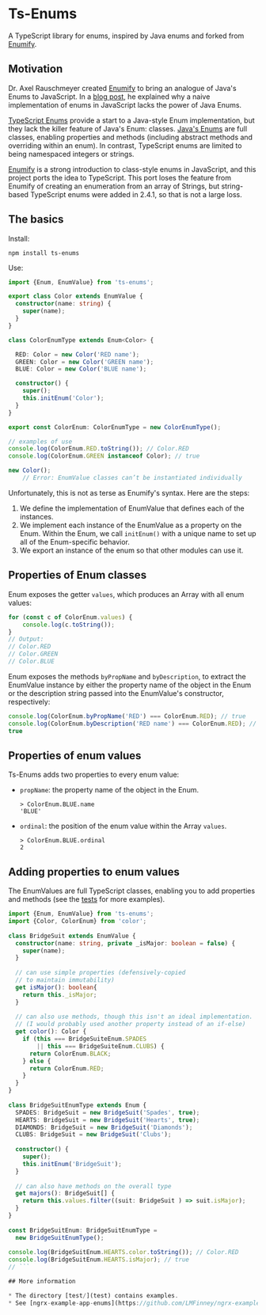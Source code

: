 # Ts-Enums

A TypeScript library for enums, inspired by Java enums and forked from [Enumify](https://github.com/rauschma/enumify).

## Motivation

Dr. Axel Rauschmeyer created [Enumify](https://github.com/rauschma/enumify) to bring an analogue of Java's Enums to JavaScript. In a [blog post](http://2ality.com/2016/01/enumify.html), he explained why a naive implementation of enums in JavaScript lacks the power of Java Enums.

[TypeScript Enums](https://www.typescriptlang.org/docs/handbook/enums.html) provide a start to a Java-style Enum implementation, but they lack the killer feature of Java's Enum: classes. [Java's Enums](https://docs.oracle.com/javase/tutorial/java/javaOO/enum.html) are full classes, enabling properties and methods (including abstract methods and overriding within an enum). In contrast, TypeScript enums are limited to being namespaced integers or strings.

[Enumify](https://github.com/rauschma/enumify) is a strong introduction to class-style enums in JavaScript, and this project ports the idea to TypeScript. This port loses the feature from Enumify of creating an enumeration from an array of Strings, but string-based TypeScript enums were added in 2.4.1, so that is not a large loss.


## The basics

Install:

```text
npm install ts-enums
```

Use:

```typescript
import {Enum, EnumValue} from 'ts-enums';

export class Color extends EnumValue {
  constructor(name: string) {
    super(name);
  }
}

class ColorEnumType extends Enum<Color> {

  RED: Color = new Color('RED name');
  GREEN: Color = new Color('GREEN name');
  BLUE: Color = new Color('BLUE name');

  constructor() {
    super();
    this.initEnum('Color');
  }
}

export const ColorEnum: ColorEnumType = new ColorEnumType();

// examples of use
console.log(ColorEnum.RED.toString()); // Color.RED
console.log(ColorEnum.GREEN instanceof Color); // true

new Color();
    // Error: EnumValue classes can’t be instantiated individually
```

Unfortunately, this is not as terse as Enumify's syntax. Here are the steps: 
1. We define the implementation of EnumValue that defines each of the instances.
2. We implement each instance of the EnumValue as a property on the Enum. Within the Enum, we call `initEnum()` with a unique name to set up all of the Enum-specific behavior.
3. We export an instance of the enum so that other modules can use it.

## Properties of Enum classes

Enum exposes the getter `values`, which produces an Array with all enum values:

```typescript
for (const c of ColorEnum.values) {
    console.log(c.toString());
}
// Output:
// Color.RED
// Color.GREEN
// Color.BLUE
```

Enum exposes the methods `byPropName` and `byDescription`, to extract the EnumValue instance by either the property name of the object in the Enum or the description string passed into the EnumValue's constructor, respectively:

```typescript
console.log(ColorEnum.byPropName('RED') === ColorEnum.RED); // true
console.log(ColorEnum.byDescription('RED name') === ColorEnum.RED); // true
true
```

## Properties of enum values

Ts-Enums adds two properties to every enum value:

* `propName`: the property name of the object in the Enum.

    ```repl
    > ColorEnum.BLUE.name
    'BLUE'
    ```

* `ordinal`: the position of the enum value within the Array `values`.

    ```repl
    > ColorEnum.BLUE.ordinal
    2
    ```

## Adding properties to enum values

The EnumValues are full TypeScript classes, enabling you to add properties and methods (see the [tests](test) for more examples).

```typescript
import {Enum, EnumValue} from 'ts-enums';
import {Color, ColorEnum} from 'color';
 
class BridgeSuit extends EnumValue {
  constructor(name: string, private _isMajor: boolean = false) {
    super(name);
  }
 
  // can use simple properties (defensively-copied 
  // to maintain immutability)
  get isMajor(): boolean{
    return this._isMajor;
  }
 
  // can also use methods, though this isn't an ideal implementation. 
  // (I would probably used another property instead of an if-else)
  get color(): Color {
    if (this === BridgeSuiteEnum.SPADES 
        || this === BridgeSuiteEnum.CLUBS) {
      return ColorEnum.BLACK;
    } else {
      return ColorEnum.RED;
    }
  }
}
 
class BridgeSuitEnumType extends Enum {
  SPADES: BridgeSuit = new BridgeSuit('Spades', true);
  HEARTS: BridgeSuit = new BridgeSuit('Hearts', true);
  DIAMONDS: BridgeSuit = new BridgeSuit('Diamonds');
  CLUBS: BridgeSuit = new BridgeSuit('Clubs');
 
  constructor() {
    super();
    this.initEnum('BridgeSuit');
  }
 
  // can also have methods on the overall type
  get majors(): BridgeSuit[] {
    return this.values.filter((suit: BridgeSuit ) => suit.isMajor);
  }
}
 
const BridgeSuitEnum: BridgeSuitEnumType = 
  new BridgeSuitEnumType();
 
console.log(BridgeSuitEnum.HEARTS.color.toString()); // Color.RED
console.log(BridgeSuitEnum.HEARTS.isMajor); // true
// ```

## More information

* The directory [test/](test) contains examples.
* See [ngrx-example-app-enums](https://github.com/LMFinney/ngrx-example-app-enums) for a more complicated implementation supporting an [@ngrx](https://github.com/ngrx/store) app.